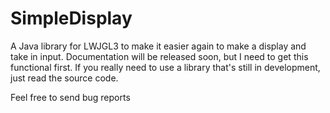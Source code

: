 # SimpleDisplay
A Java library for LWJGL3 to make it easier again to make a display and take in input.
Documentation will be released soon, but I need to get this functional first.
If you really need to use a library that's still in development, just read the source code.

Feel free to send bug reports
